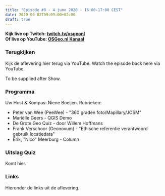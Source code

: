 ```yaml
---
title: "Episode #8 - 4 juno 2020 - 16:00-17:00 CEST"
date: 2020-06-02T09:09:00+02:00
draft: true
---
```

__Kijk live op Twitch: [twitch.tv/osgeonl](https://twitch.tv/osgeonl)__  
__Of live op YouTube: [OSGeo.nl Kanaal](https://www.youtube.com/channel/UCvSAN6ur4RoGUqxtvmgsb8g)__

### Terugkijken
Kijk de aflevering hier terug via YouTube. Watch the episode back here via YouTube.

To be supplied after Show.

### Programma

Uw Host & Kompas: Niene Boeijen. Rubrieken:

* Peter van Wee (PeeWee) - "360 graden foto/Mapillary/JOSM"
* Mariëlle Geers - QGIS Demo
* De Grote Geo Quiz - door Willem Hoffmans
* Frank Verschoor (Geonovum) - "Ethische referentie verantwoord gebruik locatiedata" 
* Erik, "Nico" Meerburg - Column 

### Uitslag Quiz

Komt hier.

### Links

Hieronder de links uit de aflevering.
